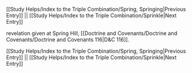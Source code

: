 [[Study Helps/Index to the Triple Combination/Spring, Springing|Previous Entry]]  ||  [[Study Helps/Index to the Triple Combination/Sprinkle|Next Entry]]

 revelation given at Spring Hill, [[Doctrine and Covenants/Doctrine and Covenants/Doctrine and Covenants 116|D&C 116]].

[[Study Helps/Index to the Triple Combination/Spring, Springing|Previous Entry]]  ||  [[Study Helps/Index to the Triple Combination/Sprinkle|Next Entry]]